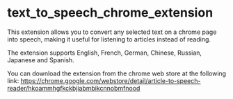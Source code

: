 # text_to_speech_chrome_extension

This extension allows you to convert any selected text on a chrome page into speech, making it useful for listening to articles instead of reading.

The extension supports English, French, German, Chinese, Russian, Japanese and Spanish.

You can download the extension from the chrome web store at the following link:
<https://chrome.google.com/webstore/detail/article-to-speech-reader/hkoammhgfkckbjiabmbikcnnobmfnood>
